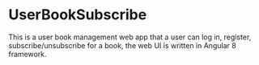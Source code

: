 # UserBookSubscribe

This is a user book management web app that a user can log in, register, subscribe/unsubscribe for a book, the web UI is written in Angular 8 framework.


